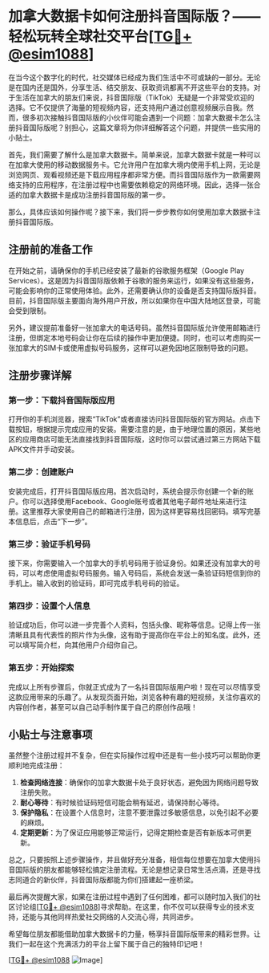 # 加拿大数据卡如何注册抖音国际版？——轻松玩转全球社交平台[[TG💪+ @esim1088](https://t.me/s/esim1088)]

在当今这个数字化的时代，社交媒体已经成为我们生活中不可或缺的一部分。无论是在国内还是国外，分享生活、结交朋友、获取资讯都离不开这些平台的支持。对于生活在加拿大的朋友们来说，抖音国际版（TikTok）无疑是一个非常受欢迎的选择。它不仅提供了海量的短视频内容，还支持用户通过创意视频展示自我。然而，很多初次接触抖音国际版的小伙伴可能会遇到一个问题：加拿大数据卡怎么注册抖音国际版呢？别担心，这篇文章将为你详细解答这个问题，并提供一些实用的小贴士。

首先，我们需要了解什么是加拿大数据卡。简单来说，加拿大数据卡就是一种可以在加拿大使用的移动数据服务卡。它允许用户在加拿大境内使用手机上网，无论是浏览网页、观看视频还是下载应用程序都非常方便。而抖音国际版作为一款需要网络支持的应用程序，在注册过程中也需要依赖稳定的网络环境。因此，选择一张合适的加拿大数据卡是成功注册抖音国际版的第一步。

那么，具体应该如何操作呢？接下来，我们将一步步教你如何使用加拿大数据卡注册抖音国际版。

## 注册前的准备工作

在开始之前，请确保你的手机已经安装了最新的谷歌服务框架（Google Play Services）。这是因为抖音国际版依赖于谷歌的服务来运行，如果没有这些服务，可能会影响你的正常使用体验。此外，还需要确认你的设备是否支持国际版抖音。目前，抖音国际版主要面向海外用户开放，所以如果你在中国大陆地区登录，可能会受到限制。

另外，建议提前准备好一张加拿大的电话号码。虽然抖音国际版允许使用邮箱进行注册，但绑定本地号码会让你在后续的操作中更加便捷。同时，也可以考虑购买一张加拿大的SIM卡或使用虚拟号码服务，这样可以避免因地区限制导致的问题。

## 注册步骤详解

### 第一步：下载抖音国际版应用

打开你的手机浏览器，搜索“TikTok”或者直接访问抖音国际版的官方网站。点击下载按钮，根据提示完成应用的安装。需要注意的是，由于地理位置的原因，某些地区的应用商店可能无法直接找到抖音国际版，这时你可以尝试通过第三方网站下载APK文件并手动安装。

### 第二步：创建账户

安装完成后，打开抖音国际版应用。首次启动时，系统会提示你创建一个新的账户。你可以选择使用Facebook、Google账号或者其他电子邮件地址来进行注册。这里推荐大家使用自己的邮箱进行注册，因为这样更容易找回密码。填写完基本信息后，点击“下一步”。

### 第三步：验证手机号码

接下来，你需要输入一个加拿大的手机号码用于验证身份。如果还没有加拿大的号码，可以考虑使用虚拟号码服务。输入号码后，系统会发送一条验证码短信到你的手机上。输入收到的验证码，即可完成手机号码的验证。

### 第四步：设置个人信息

验证成功后，你可以进一步完善个人资料，包括头像、昵称等信息。记得上传一张清晰且具有代表性的照片作为头像，这有助于提高你在平台上的知名度。此外，还可以填写简介栏，向其他用户介绍你自己。

### 第五步：开始探索

完成以上所有步骤后，你就正式成为了一名抖音国际版用户啦！现在可以尽情享受这款应用带来的乐趣了。从发现页面开始，浏览各种有趣的短视频，关注你喜欢的内容创作者，甚至可以自己动手制作属于自己的原创作品哦！

## 小贴士与注意事项

虽然整个注册过程并不复杂，但在实际操作过程中还是有一些小技巧可以帮助你更顺利地完成注册：

1. **检查网络连接**：确保你的加拿大数据卡处于良好状态，避免因为网络问题导致注册失败。
2. **耐心等待**：有时候验证码短信可能会稍有延迟，请保持耐心等待。
3. **保护隐私**：在设置个人信息时，注意不要泄露过多敏感信息，以免引起不必要的麻烦。
4. **定期更新**：为了保证应用能够正常运行，记得定期检查是否有新版本可供更新。

总之，只要按照上述步骤操作，并且做好充分准备，相信每位想要在加拿大使用抖音国际版的朋友都能够轻松搞定注册流程。无论是想记录日常生活点滴，还是寻找志同道合的新伙伴，抖音国际版都能为你们搭建起一座桥梁。

最后再次提醒大家，如果在注册过程中遇到了任何困难，都可以随时加入我们的社区讨论组[[TG💪+ @esim1088](https://t.me/s/esim1088)]寻求帮助。在这里，你不仅可以获得专业的技术支持，还能与其他同样热爱社交网络的人交流心得，共同进步。

希望每位朋友都能借助加拿大数据卡的力量，畅享抖音国际版带来的精彩世界。让我们一起在这个充满活力的平台上留下属于自己的独特印记吧！

[[TG💪+ @esim1088](https://t.me/s/esim1088) ![Image](https://i.postimg.cc/4NQfJmqS/Snipaste-2025-05-13-00-14-12.png)]
